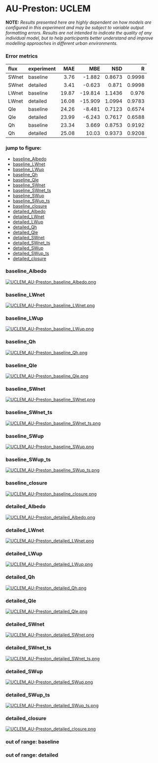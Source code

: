 # AU-Preston: UCLEM

**NOTE:** *Results presented here are highly dependent on how models are configured in this experiment and may be subject to variable output formatting errors. Results are not intended to indicate the quality of any individual model, but to help participants better understand and improve modelling approaches in different urban environments.*

### Error metrics
| flux   | experiment   |   MAE |     MBE |    NSD |      R |
|:-------|:-------------|------:|--------:|-------:|-------:|
| SWnet  | baseline     |  3.76 |  -1.882 | 0.8673 | 0.9998 |
| SWnet  | detailed     |  3.41 |  -0.623 | 0.871  | 0.9998 |
| LWnet  | baseline     | 19.87 | -19.814 | 1.1436 | 0.976  |
| LWnet  | detailed     | 16.08 | -15.909 | 1.0994 | 0.9783 |
| Qle    | baseline     | 24.26 |  -8.481 | 0.7123 | 0.6574 |
| Qle    | detailed     | 23.99 |  -6.243 | 0.7617 | 0.6588 |
| Qh     | baseline     | 23.34 |   3.669 | 0.8753 | 0.9192 |
| Qh     | detailed     | 25.08 |  10.03  | 0.9373 | 0.9208 |

### jump to figure:
 - [baseline_Albedo](#baseline_albedo)
 - [baseline_LWnet](#baseline_lwnet)
 - [baseline_LWup](#baseline_lwup)
 - [baseline_Qh](#baseline_qh)
 - [baseline_Qle](#baseline_qle)
 - [baseline_SWnet](#baseline_swnet)
 - [baseline_SWnet_ts](#baseline_swnet_ts)
 - [baseline_SWup](#baseline_swup)
 - [baseline_SWup_ts](#baseline_swup_ts)
 - [baseline_closure](#baseline_closure)
 - [detailed_Albedo](#detailed_albedo)
 - [detailed_LWnet](#detailed_lwnet)
 - [detailed_LWup](#detailed_lwup)
 - [detailed_Qh](#detailed_qh)
 - [detailed_Qle](#detailed_qle)
 - [detailed_SWnet](#detailed_swnet)
 - [detailed_SWnet_ts](#detailed_swnet_ts)
 - [detailed_SWup](#detailed_swup)
 - [detailed_SWup_ts](#detailed_swup_ts)
 - [detailed_closure](#detailed_closure)

### <a name="baseline_albedo"></a>baseline_Albedo
[![UCLEM_AU-Preston_baseline_Albedo.png](UCLEM_AU-Preston_baseline_Albedo.png)](UCLEM_AU-Preston_baseline_Albedo.png)

### <a name="baseline_lwnet"></a>baseline_LWnet
[![UCLEM_AU-Preston_baseline_LWnet.png](UCLEM_AU-Preston_baseline_LWnet.png)](UCLEM_AU-Preston_baseline_LWnet.png)

### <a name="baseline_lwup"></a>baseline_LWup
[![UCLEM_AU-Preston_baseline_LWup.png](UCLEM_AU-Preston_baseline_LWup.png)](UCLEM_AU-Preston_baseline_LWup.png)

### <a name="baseline_qh"></a>baseline_Qh
[![UCLEM_AU-Preston_baseline_Qh.png](UCLEM_AU-Preston_baseline_Qh.png)](UCLEM_AU-Preston_baseline_Qh.png)

### <a name="baseline_qle"></a>baseline_Qle
[![UCLEM_AU-Preston_baseline_Qle.png](UCLEM_AU-Preston_baseline_Qle.png)](UCLEM_AU-Preston_baseline_Qle.png)

### <a name="baseline_swnet"></a>baseline_SWnet
[![UCLEM_AU-Preston_baseline_SWnet.png](UCLEM_AU-Preston_baseline_SWnet.png)](UCLEM_AU-Preston_baseline_SWnet.png)

### <a name="baseline_swnet_ts"></a>baseline_SWnet_ts
[![UCLEM_AU-Preston_baseline_SWnet_ts.png](UCLEM_AU-Preston_baseline_SWnet_ts.png)](UCLEM_AU-Preston_baseline_SWnet_ts.png)

### <a name="baseline_swup"></a>baseline_SWup
[![UCLEM_AU-Preston_baseline_SWup.png](UCLEM_AU-Preston_baseline_SWup.png)](UCLEM_AU-Preston_baseline_SWup.png)

### <a name="baseline_swup_ts"></a>baseline_SWup_ts
[![UCLEM_AU-Preston_baseline_SWup_ts.png](UCLEM_AU-Preston_baseline_SWup_ts.png)](UCLEM_AU-Preston_baseline_SWup_ts.png)

### <a name="baseline_closure"></a>baseline_closure
[![UCLEM_AU-Preston_baseline_closure.png](UCLEM_AU-Preston_baseline_closure.png)](UCLEM_AU-Preston_baseline_closure.png)

### <a name="detailed_albedo"></a>detailed_Albedo
[![UCLEM_AU-Preston_detailed_Albedo.png](UCLEM_AU-Preston_detailed_Albedo.png)](UCLEM_AU-Preston_detailed_Albedo.png)

### <a name="detailed_lwnet"></a>detailed_LWnet
[![UCLEM_AU-Preston_detailed_LWnet.png](UCLEM_AU-Preston_detailed_LWnet.png)](UCLEM_AU-Preston_detailed_LWnet.png)

### <a name="detailed_lwup"></a>detailed_LWup
[![UCLEM_AU-Preston_detailed_LWup.png](UCLEM_AU-Preston_detailed_LWup.png)](UCLEM_AU-Preston_detailed_LWup.png)

### <a name="detailed_qh"></a>detailed_Qh
[![UCLEM_AU-Preston_detailed_Qh.png](UCLEM_AU-Preston_detailed_Qh.png)](UCLEM_AU-Preston_detailed_Qh.png)

### <a name="detailed_qle"></a>detailed_Qle
[![UCLEM_AU-Preston_detailed_Qle.png](UCLEM_AU-Preston_detailed_Qle.png)](UCLEM_AU-Preston_detailed_Qle.png)

### <a name="detailed_swnet"></a>detailed_SWnet
[![UCLEM_AU-Preston_detailed_SWnet.png](UCLEM_AU-Preston_detailed_SWnet.png)](UCLEM_AU-Preston_detailed_SWnet.png)

### <a name="detailed_swnet_ts"></a>detailed_SWnet_ts
[![UCLEM_AU-Preston_detailed_SWnet_ts.png](UCLEM_AU-Preston_detailed_SWnet_ts.png)](UCLEM_AU-Preston_detailed_SWnet_ts.png)

### <a name="detailed_swup"></a>detailed_SWup
[![UCLEM_AU-Preston_detailed_SWup.png](UCLEM_AU-Preston_detailed_SWup.png)](UCLEM_AU-Preston_detailed_SWup.png)

### <a name="detailed_swup_ts"></a>detailed_SWup_ts
[![UCLEM_AU-Preston_detailed_SWup_ts.png](UCLEM_AU-Preston_detailed_SWup_ts.png)](UCLEM_AU-Preston_detailed_SWup_ts.png)

### <a name="detailed_closure"></a>detailed_closure
[![UCLEM_AU-Preston_detailed_closure.png](UCLEM_AU-Preston_detailed_closure.png)](UCLEM_AU-Preston_detailed_closure.png)

### out of range: baseline


### out of range: detailed


